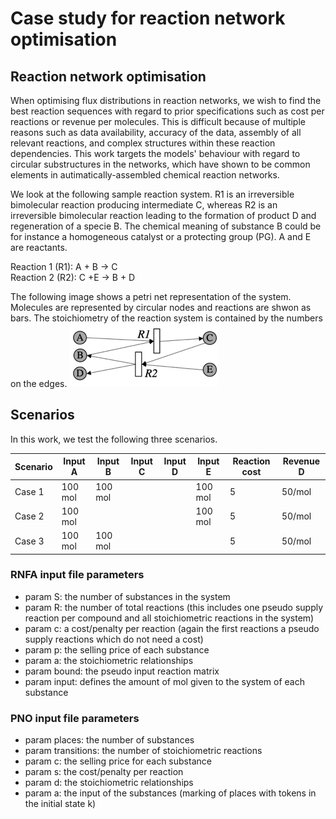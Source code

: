# Case study for reaction network optimisation

## Reaction network optimisation 

When optimising flux distributions in reaction networks, we wish to find the best reaction sequences with regard to prior specifications such as cost per reactions or revenue per molecules. This is difficult because of multiple reasons such as data availability, accuracy of the data, assembly of all relevant reactions, and complex structures within these reaction dependencies. This work targets the models' behaviour with regard to circular substructures in the networks, which have shown to be common elements in autimatically-assembled chemical reaction networks.


We look at the following sample reaction system. R1 is an irreversible bimolecular reaction producing intermediate C, whereas R2 is an irreversible bimolecular reaction leading to the formation of product D and regeneration of a specie B. The chemical meaning of substance B could be for instance a homogeneous catalyst or a protecting group (PG). A and E are reactants. 

<p>Reaction 1 (R1): A + B → C<br>
Reaction 2 (R2): C +E → B + D<br>
 <p/>  

The following image shows a petri net representation of the system. Molecules are represented by circular nodes and reactions are shwon as bars. The stoichiometry of the reaction system is contained by the numbers on the edges.
![alt text][logo]  

## Scenarios 

In this work, we test the following three scenarios.

| Scenario | Input A       | Input B       | Input C | Input D | Input E       | Reaction cost  | Revenue D |
|----------|---------|---------|---|---|---------|----------------|-----------|
| Case 1   | 100 mol | 100 mol |   |   | 100 mol | 5              | 50/mol    |
| Case 2   | 100 mol |         |   |   | 100 mol | 5              | 50/mol    |
| Case 3   | 100 mol | 100 mol |   |   |         | 5              | 50/mol    |


### RNFA input file parameters

- param S: the number of substances in the system 
- param R: the number of total reactions (this includes one pseudo supply reaction per compound and all stoichiometric reactions in the system)
- param c: a cost/penalty per reaction (again the first reactions a pseudo supply reactions which do not need a cost)
- param p: the selling price of each substance
- param a: the stoichiometric relationships 
- param bound: the pseudo input reaction matrix 
- param input: defines the amount of mol given to the system of each substance

### PNO input file parameters

- param places: the number of substances
- param transitions: the number of stoichiometric reactions
- param c: the selling price for each substance
- param s: the cost/penalty per reaction 
- param d: the stoichiometric relationships
- param a: the input of the substances (marking of places with tokens in the initial state k)


[logo]: https://github.com/Jana-Marie-Weber/Reaction_net_opt/blob/master/Reaction_systrem_circular.png "Logo Title Text 2"
[RNFA]: https://onlinelibrary.wiley.com/doi/abs/10.1002/aic.12704
[petri nets]: https://onlinelibrary.wiley.com/doi/pdf/10.1002/minf.201000086
[PNO]: https://reader.elsevier.com/reader/sd/pii/009813549185029T?token=61AEF084C496C3044C2E9ECB56EB3427EAE8E2C8EB132172843F3839F376CB3B453833256C5EB9CB15501FC7A6031BB7
[models]:
https://github.com/Jana-Marie-Weber/Reaction_net_opt/tree/master/models
[case_study]:
https://github.com/Jana-Marie-Weber/Reaction_net_opt/tree/master/case_study

